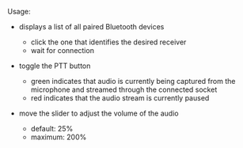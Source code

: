Usage:

* displays a list of all paired Bluetooth devices
  * click the one that identifies the desired receiver
  * wait for connection

* toggle the PTT button
  * green indicates that audio is currently being captured
    from the microphone and streamed through the connected socket
  * red indicates that the audio stream is currently paused

* move the slider to adjust the volume of the audio
  * default: 25%
  * maximum: 200%
